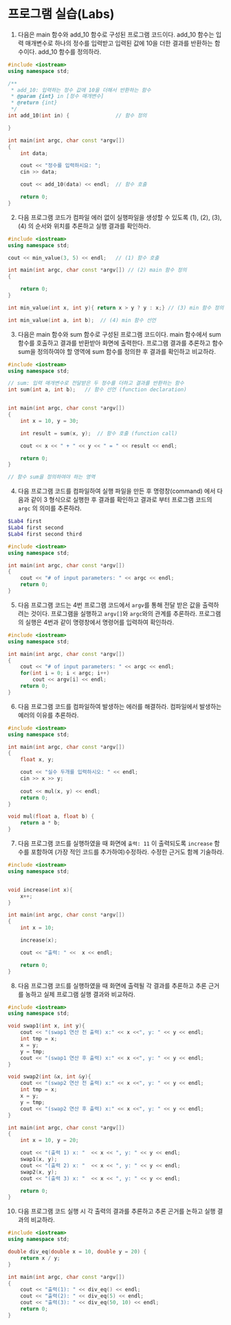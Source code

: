 # 프로그램 실습(Labs)

1. 다음은 main 함수와 add_10 함수로 구성된 프로그램 코드이다. add_10 함수는 입력 매개변수로 하나의 정수를 입력받고 입력된 값에 10을 더한 결과를 반환하는 함수이다. 
add_10 함수를 정의하라. 

```c++
#include <iostream>
using namespace std;

/**
 * add_10: 입력하는 정수 값에 10을 더해서 반환하는 함수
 * @param {int} in [정수 매개변수]
 * @return {int}
 */
int add_10(int in) {               // 함수 정의

}

int main(int argc, char const *argv[])
{
	int data;

	cout << "정수를 입력하시요: ";
	cin >> data;

	cout <<	add_10(data) << endl;  // 함수 호출 

	return 0;
}
```

2. 다음 프로그램 코드가 컴파일 에러 없이 실행파일을 생성할 수 있도록  (1), (2), (3), (4) 의 순서와 위치를 추론하고 실행 결과를 확인하라.  

```c++
#include <iostream>
using namespace std;

cout << min_value(3, 5) << endl;   // (1) 함수 호출 

int main(int argc, char const *argv[]) // (2) main 함수 정의
{

	return 0;
}

int min_value(int x, int y){ return x > y ? y : x;} // (3) min 함수 정의

int min_value(int a, int b);  // (4) min 함수 선언
```


3. 다음은 main 함수와 sum 함수로 구성된 프로그램 코드이다. main 함수에서 sum 함수를 호출하고 결과를 반환받아 화면에 출력한다. 
 프로그램 결과를 추론하고 함수 sum을 정의하여야 할 영역에 sum 함수를 정의한 후 결과를 확인하고 비교하라.

```c++
#include <iostream>
using namespace std;

// sum: 입력 매개변수로 전달받은 두 정수를 더하고 결과를 반환하는 함수
int sum(int a, int b);   // 함수 선언 (function declaration)


int main(int argc, char const *argv[])
{
	int x = 10, y = 30;

	int result = sum(x, y);  // 함수 호출 (function call)

	cout << x << " + " << y << " = " << result << endl;

	return 0;
}

// 함수 sum을 정의하여야 하는 영역

```

4. 다음 프로그램 코드를 컴파일하여 실행 파일을 만든 후 명령창(command) 에서 다음과 같이 3 형식으로 실행한 후 결과를 확인하고 결과로 부터 프로그램 코드의 ```argc``` 의 의미를 추론하라.

```bash
$Lab4 first
$Lab4 first second
$Lab4 first second third
```

```c++
#include <iostream>
using namespace std;

int main(int argc, char const *argv[])
{
	cout << "# of input parameters: " << argc << endl;
	return 0;
}
```
5. 다음 프로그램 코드는 4번 프로그램 코드에서 ```argv```를 통해 전달 받은 값을 출력하려는 것이다. 프로그램을 실행하고 ```argv[]```와 ```argc```와의 관계를 추론하라. 프로그램의 실행은 4번과 같이 명령창에서 명령어를 입력하여 확인하라. 

```c++
#include <iostream>
using namespace std;

int main(int argc, char const *argv[])
{
	cout << "# of input parameters: " << argc << endl;
	for(int i = 0; i < argc; i++)
		cout << argv[i] << endl;
	return 0;
}
```

6. 다음 프로그램 코드를 컴파일하여 발생하는 에러를 해결하라. 컴파일에서 발생하는 예러의 이유를 추론하라.

```c++
#include <iostream>
using namespace std;

int main(int argc, char const *argv[])
{
	float x, y;

	cout << "실수 두개를 입력하시오: " << endl;
	cin >> x >> y;
	
	cout << mul(x, y) << endl;
	return 0;
}

void mul(float a, float b) {
	return a * b;
}
```

7. 다음 프로그램 코드를 실행하였을 때 화면에 ```출력: 11``` 이 출력되도록 ```increase``` 함수를 포함하여 (가장 적인 코드를 추가하여)수정하라. 수정한 근거도 함께 기술하라.

```c++
#include <iostream>
using namespace std;


void increase(int x){
	x++;
}

int main(int argc, char const *argv[])
{
	int x = 10;

	increase(x);

	cout << "출력: " <<  x << endl;

	return 0;
}
```


8. 다음 프로그램 코드를 실행하였을 때 화면에 출력될 각 결과를 추론하고 추론 근거를 농하고 실제 프로그램 실행 결과와 비교하라. 


```c++
#include <iostream>
using namespace std;

void swap1(int x, int y){
	cout << "(swap1 연산 전 출력) x:" << x <<", y: " << y << endl;
	int tmp = x;
	x = y;
	y = tmp;
	cout << "(swap1 연산 후 출력) x:" << x <<", y: " << y << endl;
}

void swap2(int &x, int &y){
	cout << "(swap2 연산 전 출력) x:" << x <<", y: " << y << endl;
	int tmp = x;
	x = y;
	y = tmp;
	cout << "(swap2 연산 후 출력) x:" << x <<", y: " << y << endl;
}

int main(int argc, char const *argv[])
{
	int x = 10, y = 20;

	cout << "(출력 1) x: "  << x << ", y: " << y << endl;
	swap1(x, y);
	cout << "(출력 2) x: "  << x << ", y: " << y << endl;
	swap2(x, y);
	cout << "(출력 3) x: "  << x << ", y: " << y << endl;

	return 0;
}
```

10. 다음 프로그램 코드 실행 시 각 출력의 결과를 추론하고 추론 곤거를 논하고 실행 결과의 비교하라. 

```c++
#include <iostream>
using namespace std;

double div_eq(double x = 10, double y = 20) {
	return x / y; 
}

int main(int argc, char const *argv[])
{
	cout << "출력(1): " << div_eq() << endl;
	cout << "출력(2): " << div_eq(5) << endl;
	cout << "출력(3): " << div_eq(50, 10) << endl;
	return 0;
}
```



